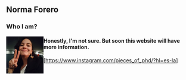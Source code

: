 ## Norma Forero
### Who I am?

<img align="left" width="100" height="100" src="images/Profile.jpg">

#### Honestly, I'm not sure. But soon this website will have more information. 

[https://www.instagram.com/pieces_of_phd/?hl=es-la]
